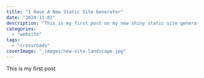 ```yaml
---
title: "I Have A New Static Site Generator"
date: "2024-11-01"
description: "This is my first post on my new shiny static site generator"
categories: 
  - "website"
tags:
  - "crossroads"
coverImage: "_images/new-site-landscape.jpg"
---
```


This is my first post